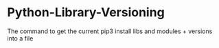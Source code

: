 # Python-Library-Versioning
The command to get the current pip3 install libs and modules + versions into a file
